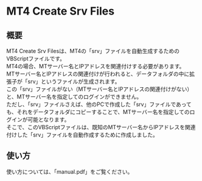 # MT4 Create Srv Files
## 概要
MT4 Create Srv Filesは、MT4の「srv」ファイルを自動生成するためのVBScriptファイルです。  
MT4の場合、MTサーバー名とIPアドレスを関連付けする必要があります。  
MTサーバー名とIPアドレスの関連付けが行われると、データフォルダの中に拡張子が「srv」というファイルが生成されます。  
この「srv」ファイルがない（MTサーバー名とIPアドレスの関連付けがない）と、MTサーバー名を指定してのログインができません。  
ただし、「srv」ファイルさえば、他のPCで作成した「srv」ファイルであっても、それをデータフォルダにコピーすることで、MTサーバー名を指定してのログインが可能となります。  
そこで、このVBScriptファイルは、既知のMTサーバー名からIPアドレスを関連付けした「srv」ファイルを自動作成するために作成しました。
## 使い方
使い方については、「manual.pdf」をご覧ください。
